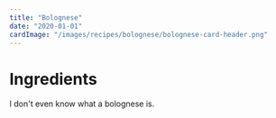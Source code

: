 ```yaml
---
title: "Bolognese"
date: "2020-01-01"
cardImage: "/images/recipes/bolognese/bolognese-card-header.png"
---
```

# Ingredients
I don't even know what a bolognese is.
